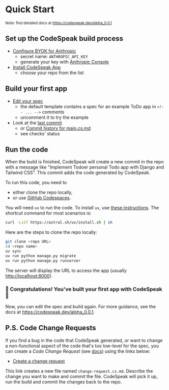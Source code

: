 Quick Start
===========

<sub>Note: find detailed docs at https://codespeak.dev/alpha_0.0.1</sub>

## Set up the CodeSpeak build process

- [Configure BYOK for Anthropic](../../settings/secrets/actions/new)
  - secret name: `ANTHROPIC_API_KEY`
  - generate your key with [Anthropic Console](https://console.anthropic.com/settings/keys)
- [Install CodeSpeak App](https://github.com/apps/codespeak-build/installations/new)
  - choose your repo from the list

## Build your first app
- [Edit your spec](../../edit/main/spec/main.cs.md)
  - the default template contains a spec for an example ToDo app in `<!-- ... -->` comments
  - uncomment it to try the example
- Look at the [last commit](../../commit/HEAD)
  - or [Commit history for main.cs.md](../../commits/main/spec/main.cs.md)
  - see checks' status

## Run the code

When the build is finished, CodeSpeak will create a new commit in the repo with a message like "Implement Todoer personal Todo app with Django and Tailwind CSS". This commit adds the code generated by CodeSpeak.

To run this code, you need to
- either clone the repo locally,
- or use [GitHub Codespaces](../../codespaces).

You will need `uv` to run the code. To install `uv`, use [these instructions](https://docs.astral.sh/uv/getting-started/installation/). The shortcut command for most scenarios is:
```bash
curl -LsSf https://astral.sh/uv/install.sh | sh
```

Here are the steps to clone the repo locally:
```bash
git clone <repo URL>
cd <repo name>
uv sync
uv run python manage.py migrate
uv run python manage.py runserver
```

The server will display the URL to access the app (usually [http://localhost:8000](http://localhost:8000)).

### 🎉 Congratulations! You've built your first app with CodeSpeak 🎉 

Now, you can edit the spec and build again. For more guidance, see the  docs at https://codespeak.dev/alpha_0.0.1.

## P.S. Code Change Requests

If you find a bug in the code that CodeSpeak generated, or want to change a non-functional aspect of the code that's too low-level for the spec, you can create a *Code Change Request* (see [docs](https://codespeak.notion.site/Fixing-Bugs-and-micro-decisions-with-Code-Change-Requests-CCR-286822cd3e34807090b3f78755f01b04?pvs=74)) using the links below:

- [Create a change request](../../new/main?filename=change-request.cs.md&value=Describe%20your%20change%20request%20here)

This link creates a new file named `change-request.cs.md`. Describe the change you want to make and commit the file. CodeSpeak will pick it up, run the build and commit the changes back to the repo.

